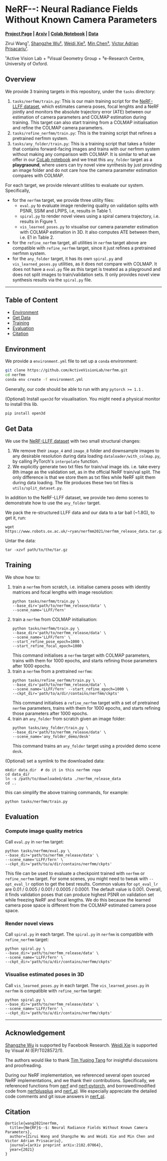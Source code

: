 # NeRF--: Neural Radiance Fields Without Known Camera Parameters

**[Project Page](https://nerfmm.active.vision/) | [Arxiv](https://arxiv.org/abs/2102.07064) | [Colab Notebook](https://colab.research.google.com/drive/1pRljG5lYj_dgNG_sMRyH2EKbpq3OezvK?usp=sharing) | [Data](https://www.robots.ox.ac.uk/~ryan/nerfmm2021/nerfmm_release_data.tar.gz)**

Zirui Wang¹, 
[Shangzhe Wu²](http://elliottwu.com), 
[Weidi Xie²](https://weidixie.github.io/weidi-personal-webpage/), 
[Min Chen³](https://sites.google.com/site/drminchen/home), 
[Victor Adrian Prisacariu¹](http://www.robots.ox.ac.uk/~victor/). 

¹Active Vision Lab + ²Visual Geometry Group + ³e-Research Centre, University of Oxford.

## Overview
We provide 3 training targets in this repository, under the `tasks` directory:
1. `tasks/nerfmm/train.py`: This is our main training script for the [NeRF-LLFF dataset](https://drive.google.com/drive/folders/128yBriW1IG_3NJ5Rp7APSTZsJqdJdfc1), which estimates camera poses, focal lenghts and a NeRF jointly and monitors the absolute trajectory error (ATE) between our estimation of camera parameters and COLMAP estimation during training. This target can also start training from a COLMAP initialisation and refine the COLMAP camera parameters.
2. `tasks/refine_nerfmm/train.py`: This is the training script that refines a pretrained nerfmm system.
3. `tasks/any_folder/train.py`: This is a training script that takes a folder that contains forward-facing images and trains with our nerfmm system without making any comparison with COLMAP. It is similar to what we offer in our [CoLab notebook](https://colab.research.google.com/drive/1pRljG5lYj_dgNG_sMRyH2EKbpq3OezvK?usp=sharing) and we treat this `any_folder` target as a **playgraound**, where users can try novel view synthesis by just providing an image folder and do not care how the camera parameter estimation compares with COLMAP. 

For each target, we provide relevant utilities to evaluate our system. Specifically, 
- for the `nerfmm` target, we provide three utility files:
    - `eval.py` to evaluate image rendering quality on validation splits with PSNR, SSIM and LPIPS, i.e, results in Table 1.
    - `spiral.py` to render novel views using a spiral camera trajectory, i.e. results in Figure 1.
    - `vis_learned_poses.py` to visualise our camera parameter estimation with COLMAP estimation in 3D. It also computes ATE between them, i.e. E1 in Table 2.
- for the `refine_nerfmm` target, all utilities in `nerfmm` target above are compatible with `refine_nerfmm` target, since it just refines a pretrained nerfmm system.
- for the `any_folder` target, it has its own `spiral.py` and `vis_learned_poses.py` utilities, as it does not compare with COLMAP. It does not have a `eval.py` file as this target is treated as a playground and does not split images to train/validation sets. It only provides novel view synthesis results via the `spiral.py` file.
    
---

## Table of Content
- [Environment](#Environment)
- [Get Data](#Get-Data)
- [Training](#Training)
- [Evaluation](#Evaluation)
- [Citation](#citation)

## Environment

We provide a `environment.yml` file to set up a `conda` environment:

```sh
git clone https://github.com/ActiveVisionLab/nerfmm.git
cd nerfmm
conda env create -f environment.yml
```

Generally, our code should be able to run with any `pytorch >= 1.1` .

(Optional) Install `open3d` for visualisation. You might need a physical monitor to install this lib.
```sh
pip install open3d
```

## Get Data
We use the [NeRF-LLFF dataset](https://drive.google.com/drive/folders/128yBriW1IG_3NJ5Rp7APSTZsJqdJdfc1) with two small structural changes: 
1. We remove their `image_4` and `image_8` folder and downsample images to any desirable resolution during data loading `dataloader/with_colmap.py`, by calling PyTorch's `interpolate` function.
2. We explicitly generate two txt files for train/val image ids. i.e. take every 8th image as the validation set, as in the official NeRF train/val split. The only difference is that we store them as txt files while NeRF split them during data loading. The file produces these two txt files is `utils/split_dataset.py`.

In addition to the NeRF-LLFF dataset, we provide two demo scenes to demonstrate how to use the `any_folder` target.
   
We pack the re-structured LLFF data and our data to a tar ball (~1.8G), to get it, run:
```shell
wget https://www.robots.ox.ac.uk/~ryan/nerfmm2021/nerfmm_release_data.tar.gz
```

Untar the data:
```
tar -xzvf path/to/the/tar.gz
```

## Training
We show how to:
1. train a `nerfmm` from scratch, i.e. initialise camera poses with identity matrices and focal lengths with image resolution:
    ```shell
   python tasks/nerfmm/train.py \
   --base_dir='path/to/nerfmm_release/data' \
   --scene_name='LLFF/fern'
    ```
2. train a `nerfmm` from COLMAP initialisation:
    ```shell
    python tasks/nerfmm/train.py \
   --base_dir='path/to/nerfmm_release/data' \
   --scene_name='LLFF/fern' \
   --start_refine_pose_epoch=1000 \
   --start_refine_focal_epoch=1000
    ```
   This command initialises a `nerfmm` target with COLMAP parameters, trains with them for 1000 epochs, and starts refining those parameters after 1000 epochs. 
3. train a `nerfmm` from a pretrained `nerfmm`:
    ```shell
    python tasks/refine_nerfmm/train.py \
   --base_dir='path/to/nerfmm_release/data' \
   --scene_name='LLFF/fern' --start_refine_epoch=1000 \
   --ckpt_dir='path/to/a/dir/contains/nerfmm/ckpts'
    ```
   This command initialises a `refine_nerfmm` target with a set of pretrained `nerfmm` parameters, trains with them for 1000 epochs, and starts refining those parameters after 1000 epochs.
4. train an `any_folder` from scratch given an image folder:
    ```shell
    python tasks/any_folder/train.py \
   --base_dir='path/to/nerfmm_release/data' \
   --scene_name='any_folder_demo/desk'
    ```
   This command trains an `any_folder` target using a provided demo scene `desk`. 

(Optional) set a symlink to the downloaded data:
```shell
mkdir data_dir  # do it in this nerfmm repo
cd data_dir
ln -s /path/to/downloaded/data ./nerfmm_release_data
cd ..
```
this can simplify the above training commands, for example:
```shell
python tasks/nerfmm/train.py
```

## Evaluation
### Compute image quality metrics
Call `eval.py` in `nerfmm` target:
```shell
python tasks/nerfmm/eval.py \
--base_dir='path/to/nerfmm_release/data' \
--scene_name='LLFF/fern' \
--ckpt_dir='path/to/a/dir/contains/nerfmm/ckpts'
```
This file can be used to evaluate a checkpoint trained with `nerfmm` or `refine_nerfmm` target. For some scenes, you might need to tweak with `--opt_eval_lr` option to get the best results. Common values for `opt_eval_lr` are 0.01 / 0.005 / 0.001 / 0.0005 / 0.0001. The default value is 0.001. Overall, it finds validation poses that can produce highest PSNR on validation set while freezing NeRF and focal lengths. We do this because the learned camera pose space is different from the COLMAP estimated camera pose space.

### Render novel views
Call `spiral.py` in each target. The `spiral.py` in `nerfmm` is compatible with `refine_nerfmm` target:
```shell
python spiral.py \
--base_dir='path/to/nerfmm_release/data' \
--scene_name='LLFF/fern' \
--ckpt_dir='path/to/a/dir/contains/nerfmm/ckpts'
```

### Visualise estimated poses in 3D
Call `vis_learned_poses.py` in each target. The `vis_learned_poses.py` in `nerfmm` is compatible with `refine_nerfmm` target:
```shell
python spiral.py \
--base_dir='path/to/nerfmm_release/data' \
--scene_name='LLFF/fern' \
--ckpt_dir='path/to/a/dir/contains/nerfmm/ckpts'
```

---

## Acknowledgement
[Shangzhe Wu](http://elliottwu.com) is supported by Facebook Research. [Weidi Xie](https://weidixie.github.io/weidi-personal-webpage/) is supported by Visual AI (EP/T028572/1).

The authors would like to thank
[Tim Yuqing Tang](https://scholar.google.co.uk/citations?user=kQB_dOoAAAAJ&hl=en) for insightful discussions and proofreading.
 
During our NeRF implementation, we referenced several open sourced NeRF implementations, and we thank their contributions. Specifically, we referenced functions from [nerf](https://github.com/bmild/nerf) and [nerf-pytorch](https://github.com/yenchenlin/nerf-pytorch), and borrowed/modified code from [nerfplusplus](https://github.com/Kai-46/nerfplusplus) and [nerf_pl](https://github.com/kwea123/nerf_pl). We especially appreciate the detailed code comments and git issue answers in [nerf_pl](https://github.com/kwea123/nerf_pl).

## Citation
```
@article{wang2021nerfmm,
  title={Ne{RF}$--$: Neural Radiance Fields Without Known Camera Parameters},
  author={Zirui Wang and Shangzhe Wu and Weidi Xie and Min Chen and Victor Adrian Prisacariu},
  journal={arXiv preprint arXiv:2102.07064},
  year={2021}
}
```
